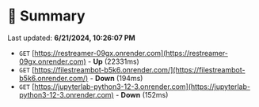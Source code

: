 # 📖 Summary
Last updated: **6/21/2024, 10:26:07 PM**

- `GET` [https://restreamer-09gx.onrender.com](https://restreamer-09gx.onrender.com) - **Up** (22331ms)
- `GET` [https://filestreambot-b5k6.onrender.com/](https://filestreambot-b5k6.onrender.com/) - **Down** (194ms)
- `GET` [https://jupyterlab-python3-12-3.onrender.com](https://jupyterlab-python3-12-3.onrender.com) - **Down** (152ms)
